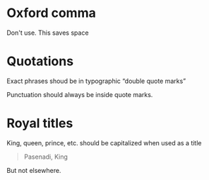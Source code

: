 # Oxford comma

Don't use. This saves space

# Quotations

Exact phrases shoud be in typographic “double quote marks”

Punctuation should always be inside quote marks.

# Royal titles

King, queen, prince, etc. should be capitalized when used as a title

> Pasenadi, King

But not elsewhere.
